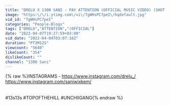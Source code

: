 ```yaml
---
title: "DRELU X 1300 SANI - PAY ATTENTION (OFFICIAL MUSIC VIDEO) (SHOT BY CPD FILMS)"
image: "https:\/\/i.ytimg.com\/vi\/TgWHsPC7peI\/hqdefault.jpg"
vid_id: "TgWHsPC7peI"
categories: "People-Blogs"
tags: ["DRELU","ATTENTION","(OFFICIAL"]
date: "2022-04-07T19:27:59+03:00"
vid_date: "2022-04-04T03:07:16Z"
duration: "PT3M12S"
viewcount: "5648"
likeCount: "354"
dislikeCount: ""
channel: "1300 Sani"
---
```

{% raw %}INSTAGRAMS - <a rel="nofollow" target="blank" href="https://www.instagram.com/drelu_/">https://www.instagram.com/drelu_/</a><br />                            <a rel="nofollow" target="blank" href="https://www.instagram.com/saniwixkem/">https://www.instagram.com/saniwixkem/</a><br /><br /><br />#13s13s #TOPOFTHEHILL #UNCHIIGANG{% endraw %}

